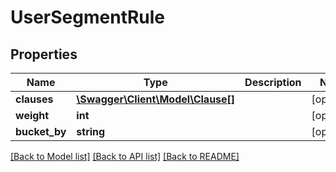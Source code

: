 # UserSegmentRule

## Properties
Name | Type | Description | Notes
------------ | ------------- | ------------- | -------------
**clauses** | [**\Swagger\Client\Model\Clause[]**](Clause.md) |  | [optional] 
**weight** | **int** |  | [optional] 
**bucket_by** | **string** |  | [optional] 

[[Back to Model list]](../README.md#documentation-for-models) [[Back to API list]](../README.md#documentation-for-api-endpoints) [[Back to README]](../README.md)


